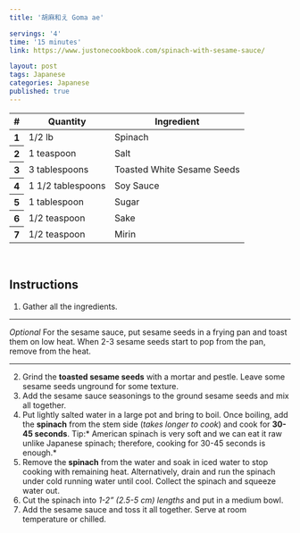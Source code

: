 ```yaml
---
title: '胡麻和え Goma ae'

servings: '4'
time: '15 minutes'
link: https://www.justonecookbook.com/spinach-with-sesame-sauce/

layout: post
tags: Japanese
categories: Japanese
published: true 
---
```


<table class="table table-hover">
  <thead>
    <tr>
      <th scope="col">#</th>
      <th scope="col">Quantity</th>
      <th scope="col">Ingredient</th>
    </tr>
  </thead>
  <tbody>
    <tr>
      <th scope="row">1</th>
      <td>1/2 lb</td>
      <td>Spinach</td>
    </tr>
     <tr>
      <th scope="row">2</th>
      <td>1 teaspoon</td>
      <td>Salt</td>
    </tr>
     <tr>
      <th scope="row">3</th>
      <td>3 tablespoons</td>
      <td>Toasted White Sesame Seeds</td>
    </tr>
    <tr>
      <th scope="row">4</th>
      <td>1 1/2 tablespoons</td>
      <td>Soy Sauce</td>
    </tr>  
    <tr>
      <th scope="row">5</th>
      <td>1 tablespoon</td>
      <td>Sugar</td>
    </tr> 
     <tr>
      <th scope="row">6</th>
      <td>1/2 teaspoon</td>
      <td>Sake</td>
    </tr> 
     <tr>
      <th scope="row">7</th>
      <td>1/2 teaspoon</td>
      <td>Mirin</td>
    </tr> 
  </tbody>
</table>

<br>  

## Instructions 
1. Gather all the ingredients.
***
*Optional* For the sesame sauce, put sesame seeds in a frying pan and toast them on low heat. When 2-3 sesame seeds start to pop from the pan, remove from the heat.
***
2. Grind the **toasted sesame seeds** with a mortar and pestle. Leave some sesame seeds unground for some texture.
3. Add the sesame sauce seasonings to the ground sesame seeds and mix all together.
4. Put lightly salted water in a large pot and bring to boil. Once boiling, add the **spinach** from the stem side (*takes longer to cook*) and cook for **30-45 seconds**. Tip:* American spinach is very soft and we can eat it raw unlike Japanese spinach; therefore, cooking for 30-45 seconds is enough.*
5. Remove the **spinach** from the water and soak in iced water to stop cooking with remaining heat. Alternatively, drain and run the spinach under cold running water until cool. Collect the spinach and squeeze water out.
6. Cut the spinach into *1-2” (2.5-5 cm) lengths* and put in a medium bowl.
7. Add the sesame sauce and toss it all together. Serve at room temperature or chilled.